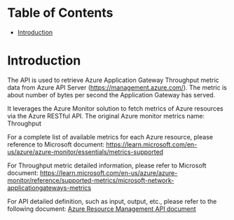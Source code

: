 # Table of Contents
- [Introduction](#introduction)


# Introduction <a name="introduction"></a>
The API is used to retrieve Azure Application Gateway Throughput metric data from Azure API Server (https://management.azure.com/). The metric is about number of bytes per second the Application Gateway has served. 



It leverages the Azure Monitor solution to fetch metrics of Azure resources via the Azure RESTful API. The original Azure monitor metrics name: Throughput



For a complete list of available metrics for each Azure resource, please reference to Microsoft document: https://learn.microsoft.com/en-us/azure/azure-monitor/essentials/metrics-supported

For Throughput metric detailed information, please refer to Microsoft document: https://learn.microsoft.com/en-us/azure/azure-monitor/reference/supported-metrics/microsoft-network-applicationgateways-metrics

For API detailed definition, such as input, output, etc., please refer to the following document:
[Azure Resource Management API document](https://learn.microsoft.com/en-us/rest/api/monitor/metrics/list?view=rest-monitor-2023-10-01&tabs=HTTP)
